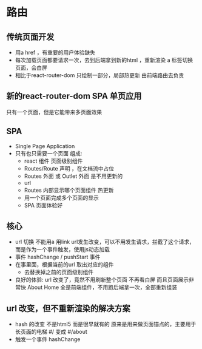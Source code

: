 # 路由

## 传统页面开发
  - 用a href ，有重要的用户体验缺失
  - 每次加载页面都要请求一次，去到后端拿到新的html ，重新渲染
    a 标签切换页面，会白屏
  - 相比于react-router-dom 只绘制一部分，局部热更新
    由前端路由去负责

## 新的react-router-dom SPA 单页应用
  只有一个页面，但是它能带来多页面效果

## SPA
  - Single Page Application
  - 只有也只需要一个页面
    组成:
      - react 组件
        页面级别组件
      - Routes/Route 声明 ，在文档流中占位
      - Routes 外面 或 Outlet 外面 是不用更新的
      - url
      - Routes 内部显示哪个页面组件  热更新
      - 用一个页面完成多个页面的显示
      - SPA 页面体验好

## 核心
  - url 切换
    不能用a 用link
    url发生改变，可以不用发生请求，拦截了这个请求，而是作为一个事件触发，使用js动态加载
  - 事件 hashChange / pushStart 事件
  - 在事里面，根据当前的url 取出对应的组件
    - 去替换掉之前的页面级别组件
  - 良好的体验:
    url 改变了，竟然不用刷新整个页面
    不再看白屏
    而且页面展示非常快
    About Home 全是前端组件，不用跑后端拿一次，全部重新组装


## url 改变，但不重新渲染的解决方案
  - hash 的改变 不是html5 而是很早就有的
    原来是用来做页面锚点的，主要用于长页面的电梯
    #/  变成 #/about 
  - 触发一个事件
    hashChange 